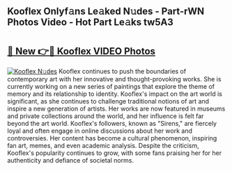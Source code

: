 ## Kooflex Onlyf𝚊ns Le𝚊ked N𝚞des - Part-rWN Photos Video - Hot Part Le𝚊ks tw5A3

# <h2><a href="http://ac35914.deff.icu/?id=Kooflex">🔗 New 👉🔴 Kooflex VIDEO Photos</a></h2>

[![Kooflex N𝚞des](https://i.imgur.com/rIISA9y.gif)](http://ac35914.deff.icu/?id=Kooflex)
Kooflex continues to push the boundaries of contemporary art with her innovative and thought-provoking works. She is currently working on a new series of paintings that explore the theme of memory and its relationship to identity. Kooflex's impact on the art world is significant, as she continues to challenge traditional notions of art and inspire a new generation of artists. Her works are now featured in museums and private collections around the world, and her influence is felt far beyond the art world. Kooflex's followers, known as "Sirens," are fiercely loyal and often engage in online discussions about her work and controversies. Her content has become a cultural phenomenon, inspiring fan art, memes, and even academic analysis. Despite the criticism, Kooflex's popularity continues to grow, with some fans praising her for her authenticity and defiance of societal norms.
